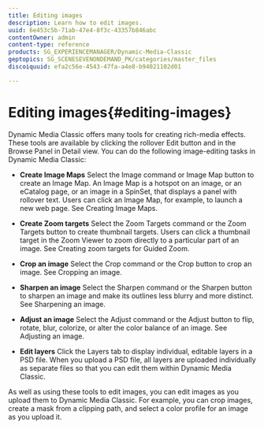 ```yaml
---
title: Editing images
description: Learn how to edit images.
uuid: 6e453c5b-71ab-47e4-8f3c-43357b846abc
contentOwner: admin
content-type: reference
products: SG_EXPERIENCEMANAGER/Dynamic-Media-Classic
geptopics: SG_SCENESEVENONDEMAND_PK/categories/master_files
discoiquuid: efa2c56e-4543-47fa-a4e8-b94021102d01

---
```


# Editing images{#editing-images}

Dynamic Media Classic offers many tools for creating rich-media effects. These tools are available by clicking the rollover Edit button and in the Browse Panel in Detail view. You can do the following image-editing tasks in Dynamic Media Classic:

* **Create Image Maps**
Select the Image command or Image Map button to create an Image Map. An Image Map is a hotspot on an image, or an eCatalog page, or an image in a SpinSet, that displays a panel with rollover text. Users can click an Image Map, for example, to launch a new web page. See Creating Image Maps.

* **Create Zoom targets**
Select the Zoom Targets command or the Zoom Targets button to create thumbnail targets. Users can click a thumbnail target in the Zoom Viewer to zoom directly to a particular part of an image. See Creating zoom targets for Guided Zoom.

* **Crop an image**
Select the Crop command or the Crop button to crop an image. See Cropping an image.

* **Sharpen an image**
Select the Sharpen command or the Sharpen button to sharpen an image and make its outlines less blurry and more distinct. See Sharpening an image.

* **Adjust an image**
Select the Adjust command or the Adjust button to flip, rotate, blur, colorize, or alter the color balance of an image. See Adjusting an image.

* **Edit layers**
Click the Layers tab to display individual, editable layers in a PSD file. When you upload a PSD file, all layers are uploaded individually as separate files so that you can edit them within Dynamic Media Classic.

As well as using these tools to edit images, you can edit images as you upload them to Dynamic Media Classic. For example, you can crop images, create a mask from a clipping path, and select a color profile for an image as you upload it.
